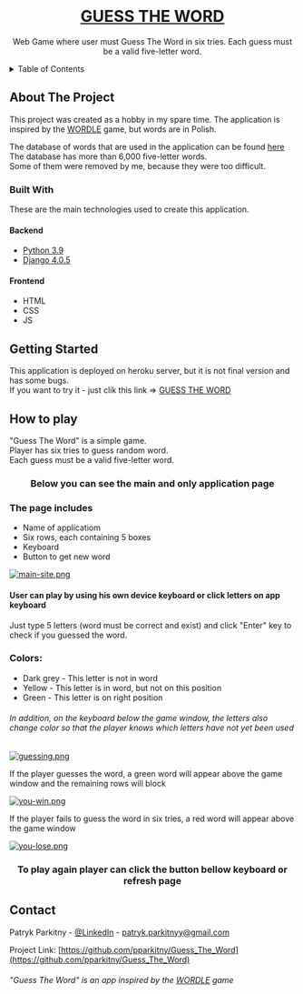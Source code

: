 <br />
 <h1 align="center">
  <a href="https://guessthewordpp.herokuapp.com/"> GUESS THE WORD </a>
 </h1>

  <p align="center">
    Web Game where user must Guess The Word in six tries. Each guess must be a valid five-letter word.
  </p>

<!-- TABLE OF CONTENTS -->
<details>
  <summary>Table of Contents</summary>
  <ol>
    <li>
      <a href="#about-the-project">About The Project</a>
      <ul>
        <li><a href="#built-with">Built With</a></li>
      </ul>
    </li>
    <li>
      <a href="#getting-started">Getting Started</a>
    </li>
    <li><a href="#how-to-play">How to play</a></li>
    <li><a href="#contact">Contact</a></li>
  </ol>
</details>



<!-- ABOUT THE PROJECT -->
## About The Project

This project was created as a hobby in my spare time. The application is inspired by the [WORDLE](https://www.nytimes.com/games/wordle/index.html) game, but words are in Polish.
 <br/>

The database of words that are used in the application can be found [here](https://sjp.pl/sl/growe/?d=5) <br/>
The database has more than 6,000 five-letter words.  <br/>
Some of them were removed by me, because they were too difficult.

### Built With

These are the main technologies used to create this application.

#### Backend
* [Python 3.9](https://www.python.org/)
* [Django 4.0.5](https://www.djangoproject.com/)
#### Frontend
* HTML
* CSS
* JS

<!-- GETTING STARTED -->
## Getting Started

This application is deployed on heroku server, but it is not final version and has some bugs. <br/>
If you want to try it - just clik this link => [GUESS THE WORD](https://guessthewordpp.herokuapp.com/)


<!-- HOW TO PLAY -->
## How to play

"Guess The Word" is a simple game. <br/>
Player has six tries to guess random word.<br/>
Each guess must be a valid five-letter word.<br/>

  <h3 align="center">
    Below you can see the main and only application page
  </h3>

### The page includes
* Name of applicatiom
* Six rows, each containing 5 boxes
* Keyboard
* Button to get new word

<!-- Main page-->
[![main-site.png](https://i.postimg.cc/Kc00c518/main-site.png)](https://postimg.cc/QVWQ01g2)

#### User can play by using his own device keyboard or click letters on app keyboard

Just type 5 letters (word must be correct and exist) and click "Enter" key to check if you guessed the word.

### Colors:
* Dark grey - This letter is not in word
* Yellow - This letter is in word, but not on this position
* Green - This letter is on right position

###### In addition, on the keyboard below the game window, the letters also change color so that the player knows which letters have not yet been used 

<!-- Guessing word -->
[![guessing.png](https://i.postimg.cc/6Q11jLC3/guessing.png)](https://postimg.cc/zLKj3htZ)

 If the player guesses the word, a green word will appear above the game window and the remaining rows will block

<!-- You win -->
[![you-win.png](https://i.postimg.cc/tgf2tRHn/you-win.png)](https://postimg.cc/gwVVGWjG)

If the player fails to guess the word in six tries, a red word will appear above the game window

<!-- You lose -->
[![you-lose.png](https://i.postimg.cc/ZKZjLDXH/you-lose.png)](https://postimg.cc/xqxKfgfN)

  <h3 align="center">
    To play again player can click the button bellow keyboard or refresh page
  </h3>

<!-- CONTACT -->
## Contact

Patryk Parkitny - [@LinkedIn](https://linkedin.com/in/patryk-parkitny) - patryk.parkitnyy@gmail.com

Project Link: [https://github.com/pparkitny/Guess_The_Word](https://github.com/pparkitny/Guess_The_Word)

###### "Guess The Word" is an app inspired by the [WORDLE](https://www.nytimes.com/games/wordle/index.html) game 
